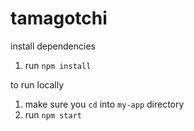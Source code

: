# tamagotchi

install dependencies
1. run `npm install`

to run locally
1. make sure you `cd` into `my-app` directory
2. run `npm start`
